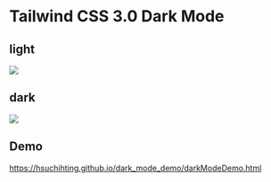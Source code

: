 # Tailwind CSS 3.0 Dark Mode

## light 

![](./images/%E5%9C%96%205-2.png)

## dark
![](./images/%E5%9C%96%205-3.png)

## Demo
https://hsuchihting.github.io/dark_mode_demo/darkModeDemo.html
